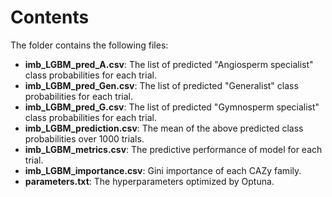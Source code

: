# Contents
The folder contains the following files:
* **imb_LGBM_pred_A.csv**: The list of predicted "Angiosperm specialist" class probabilities for each trial.
* **imb_LGBM_pred_Gen.csv**: The list of predicted "Generalist" class probabilities for each trial.
* **imb_LGBM_pred_G.csv**: The list of predicted "Gymnosperm specialist" class probabilities for each trial.
* **imb_LGBM_prediction.csv**: The mean of the above predicted class probabilities over 1000 trials.
* **imb_LGBM_metrics.csv**: The predictive performance of model for each trial.
* **imb_LGBM_importance.csv**: Gini importance of each CAZy family.
* **parameters.txt**: The hyperparameters optimized by Optuna.